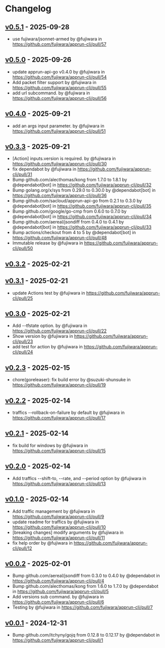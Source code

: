 # Changelog

## [v0.5.1](https://github.com/fujiwara/apprun-cli/compare/v0.5.0...v0.5.1) - 2025-09-28
- use fujiwara/jsonnet-armed by @fujiwara in https://github.com/fujiwara/apprun-cli/pull/57

## [v0.5.0](https://github.com/fujiwara/apprun-cli/compare/v0.4.0...v0.5.0) - 2025-09-26
- update apprun-api-go v0.4.0 by @fujiwara in https://github.com/fujiwara/apprun-cli/pull/54
- Add packet filter support by @fujiwara in https://github.com/fujiwara/apprun-cli/pull/55
- add url subcommand. by @fujiwara in https://github.com/fujiwara/apprun-cli/pull/56

## [v0.4.0](https://github.com/fujiwara/apprun-cli/compare/v0.3.3...v0.4.0) - 2025-09-21
- add an args input parameter. by @fujiwara in https://github.com/fujiwara/apprun-cli/pull/51

## [v0.3.3](https://github.com/fujiwara/apprun-cli/compare/v0.3.2...v0.3.3) - 2025-09-21
- [Action] inputs.version is required. by @fujiwara in https://github.com/fujiwara/apprun-cli/pull/30
- fix dependabot by @fujiwara in https://github.com/fujiwara/apprun-cli/pull/31
- Bump github.com/alecthomas/kong from 1.7.0 to 1.8.1 by @dependabot[bot] in https://github.com/fujiwara/apprun-cli/pull/32
- Bump golang.org/x/sys from 0.29.0 to 0.30.0 by @dependabot[bot] in https://github.com/fujiwara/apprun-cli/pull/36
- Bump github.com/sacloud/apprun-api-go from 0.2.1 to 0.3.0 by @dependabot[bot] in https://github.com/fujiwara/apprun-cli/pull/35
- Bump github.com/google/go-cmp from 0.6.0 to 0.7.0 by @dependabot[bot] in https://github.com/fujiwara/apprun-cli/pull/34
- Bump github.com/aereal/jsondiff from 0.4.0 to 0.4.1 by @dependabot[bot] in https://github.com/fujiwara/apprun-cli/pull/33
- Bump actions/checkout from 4 to 5 by @dependabot[bot] in https://github.com/fujiwara/apprun-cli/pull/48
- Immutable release by @fujiwara in https://github.com/fujiwara/apprun-cli/pull/50

## [v0.3.2](https://github.com/fujiwara/apprun-cli/compare/v0.3.1...v0.3.2) - 2025-02-21

## [v0.3.1](https://github.com/fujiwara/apprun-cli/compare/v0.3.0...v0.3.1) - 2025-02-21
- update Actions test by @fujiwara in https://github.com/fujiwara/apprun-cli/pull/25

## [v0.3.0](https://github.com/fujiwara/apprun-cli/compare/v0.2.3...v0.3.0) - 2025-02-21
- Add --tfstate option. by @fujiwara in https://github.com/fujiwara/apprun-cli/pull/22
- Show version by @fujiwara in https://github.com/fujiwara/apprun-cli/pull/23
- add test for action by @fujiwara in https://github.com/fujiwara/apprun-cli/pull/24

## [v0.2.3](https://github.com/fujiwara/apprun-cli/compare/v0.2.2...v0.2.3) - 2025-02-15
- chore(goreleaser): fix build error by @suzuki-shunsuke in https://github.com/fujiwara/apprun-cli/pull/19

## [v0.2.2](https://github.com/fujiwara/apprun-cli/compare/v0.2.1...v0.2.2) - 2025-02-14
- traffics --rollback-on-failure by default by @fujiwara in https://github.com/fujiwara/apprun-cli/pull/17

## [v0.2.1](https://github.com/fujiwara/apprun-cli/compare/v0.2.0...v0.2.1) - 2025-02-14
- fix build for windows by @fujiwara in https://github.com/fujiwara/apprun-cli/pull/15

## [v0.2.0](https://github.com/fujiwara/apprun-cli/compare/v0.1.0...v0.2.0) - 2025-02-14
- Add traffics --shift-to, --rate, and --period option by @fujiwara in https://github.com/fujiwara/apprun-cli/pull/13

## [v0.1.0](https://github.com/fujiwara/apprun-cli/compare/v0.0.2...v0.1.0) - 2025-02-14
- Add traffic management by @fujiwara in https://github.com/fujiwara/apprun-cli/pull/9
- update readme for traffics by @fujiwara in https://github.com/fujiwara/apprun-cli/pull/10
- [breaking changes] modify arguments by @fujiwara in https://github.com/fujiwara/apprun-cli/pull/11
- fix help order by @fujiwara in https://github.com/fujiwara/apprun-cli/pull/12

## [v0.0.2](https://github.com/fujiwara/apprun-cli/compare/v0.0.1...v0.0.2) - 2025-02-01
- Bump github.com/aereal/jsondiff from 0.3.0 to 0.4.0 by @dependabot in https://github.com/fujiwara/apprun-cli/pull/4
- Bump github.com/alecthomas/kong from 1.6.0 to 1.7.0 by @dependabot in https://github.com/fujiwara/apprun-cli/pull/5
- Add versions sub command. by @fujiwara in https://github.com/fujiwara/apprun-cli/pull/6
- Testing by @fujiwara in https://github.com/fujiwara/apprun-cli/pull/7

## [v0.0.1](https://github.com/fujiwara/apprun-cli/commits/v0.0.1) - 2024-12-31
- Bump github.com/itchyny/gojq from 0.12.8 to 0.12.17 by @dependabot in https://github.com/fujiwara/apprun-cli/pull/1
